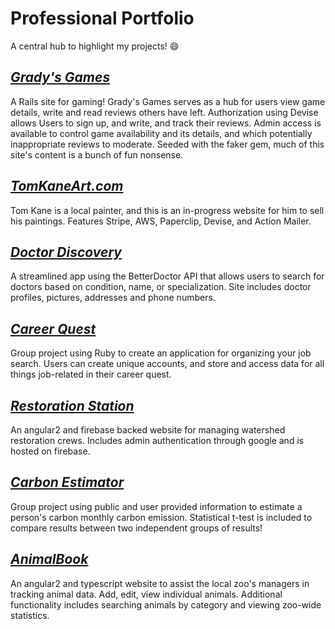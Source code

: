 # Professional Portfolio
A central hub to highlight my projects! 😄

## [_Grady's Games_](https://github.com/gravytates/gradys_games)
  A Rails site for gaming! Grady's Games serves as a hub for users view game details, write and read reviews others have left. Authorization using Devise allows Users to sign up, and write, and track their reviews. Admin access is available to control game availability and its details, and which potentially inappropriate reviews to moderate. Seeded with the faker gem, much of this site's content is a bunch of fun nonsense.
  
## [_TomKaneArt.com_](https://github.com/akane0915/tom-kane-art-website.git)
  Tom Kane is a local painter, and this is an in-progress website for him to sell his paintings. Features Stripe, AWS, Paperclip, Devise, and Action Mailer.
  
## [_Doctor Discovery_](https://github.com/gravytates/doctor_discovery)
  A streamlined app using the BetterDoctor API that allows users to search for doctors based on condition, name, or specialization. Site includes doctor profiles, pictures, addresses and phone numbers.
  
## [_Career Quest_](https://github.com/gravytates/career_quest)
  Group project using Ruby to create an application for organizing your job search. Users can create unique accounts, and store and access data for all things job-related in their career quest.

## [_Restoration Station_](https://github.com/gravytates/restoration-station)
  An angular2 and firebase backed website for managing watershed restoration crews. Includes admin authentication through google and is hosted on firebase.

## [_Carbon Estimator_](https://github.com/gravytates/carbon-estimator)
  Group project using public and user provided information to estimate a person's carbon monthly carbon emission. Statistical t-test is included to compare results between two independent groups of results! 
  
## [_AnimalBook_](https://github.com/gravytates/animalBook.git)
  An angular2 and typescript website to assist the local zoo's managers in tracking animal data. Add, edit, view individual animals. Additional functionality includes searching animals by category and viewing zoo-wide statistics.




